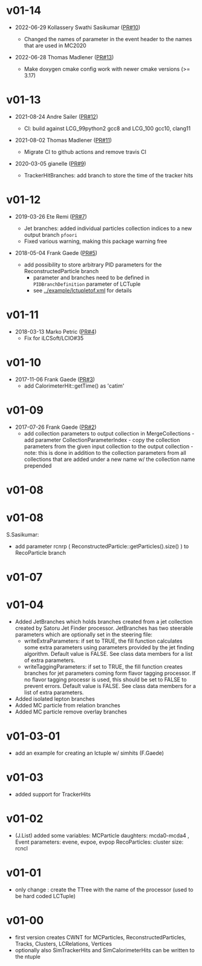 # v01-14

* 2022-06-29 Kollassery Swathi Sasikumar ([PR#10](https://github.com/iLCSoft/LCTuple/pull/10))
  - Changed the names of parameter in the event header to the names that are used in MC2020

* 2022-06-28 Thomas Madlener ([PR#13](https://github.com/iLCSoft/LCTuple/pull/13))
  - Make doxygen cmake config work with newer cmake versions (>= 3.17)

# v01-13

* 2021-08-24 Andre Sailer ([PR#12](https://github.com/iLCSoft/LCTuple/pull/12))
  - CI: build against LCG_99python2 gcc8 and LCG_100 gcc10, clang11

* 2021-08-02 Thomas Madlener ([PR#11](https://github.com/iLCSoft/LCTuple/pull/11))
  - Migrate CI to github actions and remove travis CI

* 2020-03-05 gianelle ([PR#9](https://github.com/iLCSoft/LCTuple/pull/9))
  - TrackerHitBranches: add branch to store the time of the tracker hits

# v01-12

* 2019-03-26 Ete Remi ([PR#7](https://github.com/iLCSoft/LCTuple/pull/7))
  - Jet branches: added individual particles collection indices to a new output branch `pfoori`
  - Fixed various warning, making this package warning free

* 2018-05-04 Frank Gaede ([PR#5](https://github.com/iLCSoft/LCTuple/pull/5))
  - add possibility to store arbitrary PID parameters for the ReconstructedParticle branch
      - parameter and branches need to be defined in  `PIDBranchDefinition` parameter of LCTuple
      - see [../example/lctupletof.xml](../example/lctupletof.xml) for details

# v01-11

* 2018-03-13 Marko Petric ([PR#4](https://github.com/iLCSoft/LCTuple/pull/4))
  -  Fix for iLCSoft/LCIO#35

# v01-10

* 2017-11-06 Frank Gaede ([PR#3](https://github.com/ilcsoft/LCTuple/pull/3))
  - add CalorimeterHit::getTime() as 'catim'

# v01-09

* 2017-07-26 Frank Gaede ([PR#2](https://github.com/iLCSoft/LCTuple/pull/2))
  - add collection parameters to output collection in MergeCollections
         - add parameter CollectionParameterIndex
          - copy the collection parameters from the given input collection
             to the output collection
          - note: this is done in addition to the collection parameters from all
             collections that are added under a new name w/ the collection name
             prepended

# v01-08

# v01-08

 S.Sasikumar:
  - add parameter rcnrp ( ReconstructedParticle::getParticles().size() ) to RecoParticle branch
  

# v01-07

# v01-04
* Added JetBranches which holds branches created from a jet collection created by Satoru Jet Finder processor. JetBranches has two steerable parameters which are optionally set in the steering file:
  * writeExtraParameters: if set to TRUE, the fill function calculates some extra parameters using parameters provided by the jet finding algorithm. Default value is FALSE. See class data members for a list of extra parameters.
  * writeTaggingParameters: if set to TRUE, the fill function creates branches for jet parameters coming form flavor tagging processor. If no flavor tagging processr is used, this should be set to FALSE to prevent errors. Default value is FALSE. See class data members for a list of extra parameters.
* Added isolated lepton branches
* Added MC particle from relation branches
* Added MC particle remove overlay branches

# v01-03-01
* add an example for creating an lctuple w/ simhits (F.Gaede)

# v01-03
* added support for TrackerHits

# v01-02
* (J.List) added some variables: MCParticle daughters: mcda0-mcda4 , Event parameters: evene, evpoe, evpop RecoParticles: cluster size: rcncl

# v01-01
* only change : create the TTree with the name of the processor (used to be hard coded LCTuple)

# v01-00
* first version creates CWNT for  MCParticles, ReconstructedParticles, Tracks, Clusters, LCRelations, Vertices
* optionally also SimTrackerHits and SimCalorimeterHits can be written to the ntuple
 
